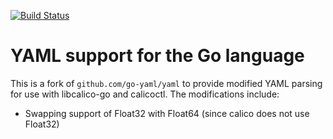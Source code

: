 [![Build Status](https://semaphoreci.com/api/v1/calico/go-yaml/branches/calico/badge.svg)](https://semaphoreci.com/calico/go-yaml)

# YAML support for the Go language

This is a fork of `github.com/go-yaml/yaml` to provide modified YAML 
parsing for use with libcalico-go and calicoctl.  The modifications include:
  -  Swapping support of Float32 with Float64 (since calico does not use Float32)

